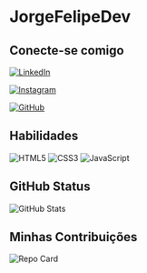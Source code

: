 # JorgeFelipeDev

## Conecte-se comigo
[![LinkedIn](https://img.shields.io/badge/LinkedIn-0077B5?style=for-the-badge&logo=linkedin&logoColor=white)](https://www.linkedin.com/in/jorgefelipedev/)

[![Instagram](https://img.shields.io/badge/-Instagram-%23E4405F?style=for-the-badge&logo=instagram&logoColor=white)](https://www.instagram.com/jfelipefox/)

[![GitHub](https://img.shields.io/badge/GitHub-100000?style=for-the-badge&logo=github&logoColor=white)](https://github.com/jorgefelipedev)

## Habilidades
![HTML5](https://img.shields.io/badge/HTML5-E34F26?style=for-the-badge&logo=html5&logoColor=white)
![CSS3](https://img.shields.io/badge/CSS3-1572B6?style=for-the-badge&logo=css3&logoColor=white)
![JavaScript](https://img.shields.io/badge/JavaScript-F7DF1E?style=for-the-badge&logo=javascript&logoColor=black)

## GitHub Status
![GitHub Stats](https://github-readme-stats.vercel.app/api?username=jorgefelipedev&theme=transparent&bg_color=000&border_color=30A3DC&show_icons=true&icon_color=30A3DC&hide_title_color=E94D5F&text_color=FFF)

## Minhas Contribuições
![Repo Card](https://github-readme-stats.vercel.app/api/pin/?username=jorgefelipedev&repo=projeto-android&bg_color=000&border_color=30A3DC&show_icons=true&icon_color=30A3DC&hide_title_color=E94D5F&text_color=FFF)
